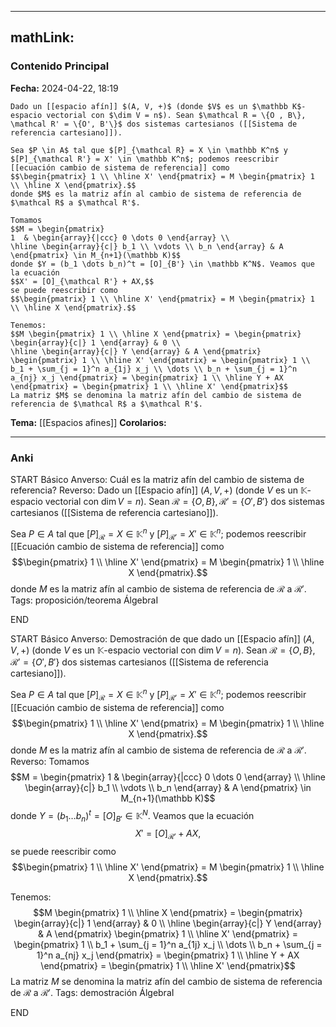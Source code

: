 
---
mathLink:
---
### Contenido Principal

**Fecha:** 2024-04-22, 18:19

```ad-proposition
Dado un [[espacio afín]] $(A, V, +)$ (donde $V$ es un $\mathbb K$-espacio vectorial con $\dim V = n$). Sean $\mathcal R = \{O , B\}, \mathcal R' = \{O', B'\}$ dos sistemas cartesianos ([[Sistema de referencia cartesiano]]). 

Sea $P \in A$ tal que $[P]_{\mathcal R} = X \in \mathbb K^n$ y $[P]_{\mathcal R'} = X' \in \mathbb K^n$; podemos reescribir [[ecuación cambio de sistema de referencia]] como
$$\begin{pmatrix} 1 \\ \hline X' \end{pmatrix} = M \begin{pmatrix} 1 \\ \hline X \end{pmatrix}.$$
donde $M$ es la matriz afín al cambio de sistema de referencia de $\mathcal R$ a $\mathcal R'$.
```

```ad-proof
Tomamos
$$M = \begin{pmatrix}
1  & \begin{array}{|ccc} 0 \dots 0 \end{array} \\
\hline \begin{array}{c|} b_1 \\ \vdots \\ b_n \end{array} & A
\end{pmatrix} \in M_{n+1}(\mathbb K)$$
donde $Y = (b_1 \dots b_n)^t = [O]_{B'} \in \mathbb K^N$. Veamos que la ecuación 
$$X' = [O]_{\mathcal R'} + AX,$$
se puede reescribir como
$$\begin{pmatrix} 1 \\ \hline X' \end{pmatrix} = M \begin{pmatrix} 1 \\ \hline X \end{pmatrix}.$$

Tenemos:
$$M \begin{pmatrix} 1 \\ \hline X \end{pmatrix} = \begin{pmatrix} \begin{array}{c|} 1 \end{array} & 0 \\
\hline \begin{array}{c|} Y \end{array} & A \end{pmatrix} \begin{pmatrix} 1 \\ \hline X' \end{pmatrix} = \begin{pmatrix} 1 \\
b_1 + \sum_{j = 1}^n a_{1j} x_j \\ \dots \\ b_n + \sum_{j = 1}^n a_{nj} x_j \end{pmatrix} = \begin{pmatrix} 1 \\ \hline Y + AX \end{pmatrix} = \begin{pmatrix} 1 \\ \hline X' \end{pmatrix}$$
La matriz $M$ se denomina la matriz afín del cambio de sistema de referencia de $\mathcal R$ a $\mathcal R'$.
```

**Tema:** [[Espacios afines]]
**Corolarios:**

---
### Anki

START
Básico
Anverso: Cuál es la matriz afín del cambio de sistema de referencia?
Reverso: Dado un [[Espacio afín]] $(A, V, +)$ (donde $V$ es un $\mathbb K$-espacio vectorial con $\dim V = n$). Sean $\mathcal R = \{O , B\}, \mathcal R' = \{O', B'\}$ dos sistemas cartesianos ([[Sistema de referencia cartesiano]]). 

Sea $P \in A$ tal que $[P]_{\mathcal R} = X \in \mathbb K^n$ y $[P]_{\mathcal R'} = X' \in \mathbb K^n$; podemos reescribir [[Ecuación cambio de sistema de referencia]] como
$$\begin{pmatrix} 1 \\ \hline X' \end{pmatrix} = M \begin{pmatrix} 1 \\ \hline X \end{pmatrix}.$$
donde $M$ es la matriz afín al cambio de sistema de referencia de $\mathcal R$ a $\mathcal R'$.
Tags: proposición/teorema ÁlgebraI
<!--ID: 1714060760987-->
END

START
Básico
Anverso: Demostración de que dado un [[Espacio afín]] $(A, V, +)$ (donde $V$ es un $\mathbb K$-espacio vectorial con $\dim V = n$). Sean $\mathcal R = \{O , B\}, \mathcal R' = \{O', B'\}$ dos sistemas cartesianos ([[Sistema de referencia cartesiano]]). 

Sea $P \in A$ tal que $[P]_{\mathcal R} = X \in \mathbb K^n$ y $[P]_{\mathcal R'} = X' \in \mathbb K^n$; podemos reescribir [[Ecuación cambio de sistema de referencia]] como
$$\begin{pmatrix} 1 \\ \hline X' \end{pmatrix} = M \begin{pmatrix} 1 \\ \hline X \end{pmatrix}.$$
donde $M$ es la matriz afín al cambio de sistema de referencia de $\mathcal R$ a $\mathcal R'$.
Reverso: Tomamos
$$M = \begin{pmatrix}
1  & \begin{array}{|ccc} 0 \dots 0 \end{array} \\
\hline \begin{array}{c|} b_1 \\ \vdots \\ b_n \end{array} & A
\end{pmatrix} \in M_{n+1}(\mathbb K)$$
donde $Y = (b_1 \dots b_n)^t = [O]_{B'} \in \mathbb K^N$. Veamos que la ecuación 
$$X' = [O]_{\mathcal R'} + AX,$$
se puede reescribir como
$$\begin{pmatrix} 1 \\ \hline X' \end{pmatrix} = M \begin{pmatrix} 1 \\ \hline X \end{pmatrix}.$$

Tenemos:
$$M \begin{pmatrix} 1 \\ \hline X \end{pmatrix} = \begin{pmatrix} \begin{array}{c|} 1 \end{array} & 0 \\
\hline \begin{array}{c|} Y \end{array} & A \end{pmatrix} \begin{pmatrix} 1 \\ \hline X' \end{pmatrix} = \begin{pmatrix} 1 \\
b_1 + \sum_{j = 1}^n a_{1j} x_j \\ \dots \\ b_n + \sum_{j = 1}^n a_{nj} x_j \end{pmatrix} = \begin{pmatrix} 1 \\ \hline Y + AX \end{pmatrix} = \begin{pmatrix} 1 \\ \hline X' \end{pmatrix}$$
La matriz $M$ se denomina la matriz afín del cambio de sistema de referencia de $\mathcal R$ a $\mathcal R'$.
Tags: demostración ÁlgebraI
<!--ID: 1714060761011-->
END